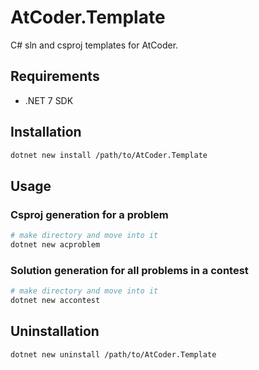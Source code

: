 # AtCoder.Template

C# sln and csproj templates for AtCoder.

## Requirements

- .NET 7 SDK

## Installation

```sh
dotnet new install /path/to/AtCoder.Template
```

## Usage

### Csproj generation for a problem

```sh
# make directory and move into it
dotnet new acproblem
```

### Solution generation for all problems in a contest

```sh
# make directory and move into it
dotnet new accontest
```

## Uninstallation

```sh
dotnet new uninstall /path/to/AtCoder.Template
```
